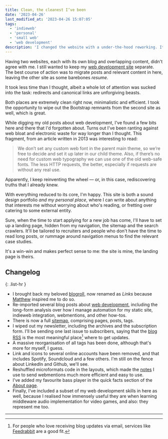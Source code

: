 ```yaml
---
title: Clean, the cleanest I’ve been
date: '2023-04-26'
last_modified_at: '2023-04-26 15:07:05'
tags:
  - 'indieweb'
  - 'personal'
  - 'small web'
  - 'web development'
description: 'I changed the website with a under-the-hood reworking. It involved a structure clean-up, CSS polishing, and a refactor of my alt site.'
---
```

Having two websites, each with its own blog and overlapping content, didn't agree with me. I still wanted to keep my [web development site](https://simonesilvestroni.com/) separate. The best course of action was to migrate posts and relevant content in here, leaving the other site as some barebones *resume*.

It took less time than I thought, albeit a whole lot of attention was sucked into the task: redirects and canonical links are unforgiving beasts.

Both places are extremely clean right now, minimalistic and efficient. I took the opportunity to wipe out the Bootstrap remnants from the second site as well, which is great. 

While digging my old posts about web development, I've found a few bits here and there that I'd forgotten about. Turns out I've been ranting against web bloat and electronic waste for way longer than I thought. This fragment, from an article written in 2013 was interesting to read:

> We don’t set any custom web font in the parent main  theme, so we’re free to decide and set it up later in our child theme.  Also, if there’s no need for custom web typography we can use one of the old web-safe fonts. The less HTTP requests, the better, especially if requests are without any real use.

Apparently, I keep reinventing the wheel — or, in this case, rediscovering truths that I already knew.

With everything reduced to its core, I'm happy. This site is both a sound design portfolio *and my personal place*, where I can write about anything that interests me without worrying about who's reading, or fretting over catering to some external entity.

Sure, when the time to start applying for a new job has come, I'll have to set up a landing page, hidden from my navigation, the sitemap and the search crawlers. It'll be tailored to recruiters and people who don't have the time to read long posts, or rummage around navigation menus to find the relevant case studies. 

It's a win-win and makes perfect sense to me: the site is mine, the landing page is theirs.

## Changelog

{: .list-hr }
- I brought back my beloved [blogroll](/links/), now renamed as *Links* because [Matthew](https://starbreaker.org/) inspired me to do so.
- Re-imported several blog posts about [web development](/blog/tag/web-development/), including the long-form analysis over how I manage automation for my static site, indieweb integration, webmentions, and other how-tos.
- There is now a full [sitemap](/sitemap/), comprising pages, posts, tags.
- I wiped out my newsletter, including the archives and the subscription form. I'll be sending one last issue to subscribers, saying that the [blog RSS](/rss/) is the most meaningful place[^1] where to get updates.
- A massive reorganisation of all tags has been done, although that's more for myself, I guess.
- Link and icons to several online accounts have been removed, and that includes Spotify, Soundcloud and a few others. I'm still on the fence about LinkedIn and Github, we'll see.
- Reshuffled microformats code in the layouts, which made the [notes](/notes/) I use to send webmentions much more efficient and easy to use.
- I've added my favourite bass player in the quick facts section of the [About page](/about/#quick-facts).
- Finally, I've included a subset of my web development skills in here as well, because I realised how immensely useful they are when learning middleware audio implementation for video games, and also: they represent me too.

***

[^1]: For people who love receiving blog updates via email, services like [Feedrabbit](https://feedrabbit.com/) are a good fit.